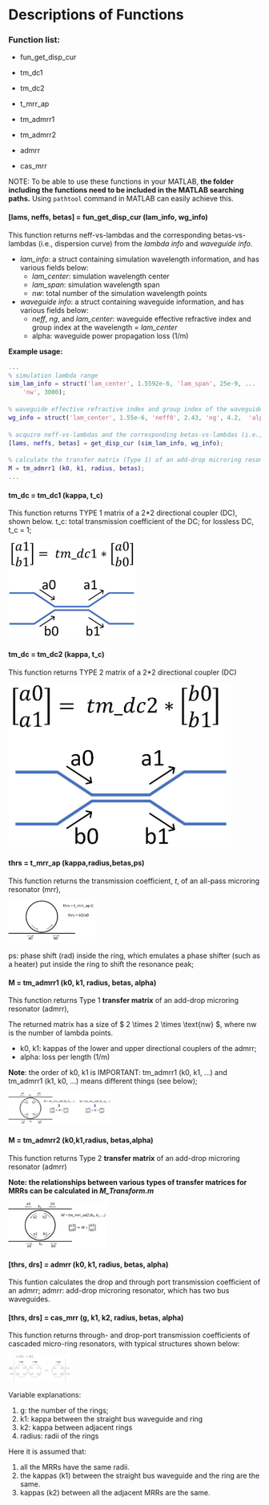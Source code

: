 # Descriptions of  Functions
### Function list:
- fun_get_disp_cur 

- tm_dc1 

- tm_dc2

- t_mrr_ap

- tm_admrr1

- tm_admrr2

- admrr

- cas_mrr

  

NOTE: To be able to use these functions in your MATLAB, **the folder including the functions need to be included in the MATLAB searching paths.** Using `pathtool` command in MATLAB can easily achieve this.



#### [lams, neffs, betas] = fun_get_disp_cur (lam_info, wg_info)

This function returns  neff-vs-lambdas and the corresponding betas-vs-lambdas (i.e., dispersion curve) from the *lambda info* and *waveguide info*.

- *lam_info*: a struct containing simulation wavelength information, and has various fields below:
  - *lam_center*: simulation wavelength center
  - *lam_span*:   simulation wavelength span
  - *nw*: total number of the simulation wavelength points
- *waveguide info*: a struct containing waveguide information, and has various fields below:
  - *neff*, *ng*, and *lam_center*: waveguide effective refractive index and group index at the wavelength = *lam_center*
  - alpha: waveguide power propagation loss (1/m)

**Example usage:**

```matlab
...
% simulation lambda range
sim_lam_info = struct('lam_center', 1.5592e-6, 'lam_span', 25e-9, ...
    'nw', 3000);

% waveguide effective refractive index and group index of the waveguide at wavelength = 1.55 um
wg_info = struct('lam_center', 1.55e-6, 'neff0', 2.43, 'ng', 4.2,  'alpha', alpha);

% acquire neff-vs-lambdas and the corresponding betas-vs-lambdas (i.e., dispersion curve) 
[lams, neffs, betas] = get_disp_cur (sim_lam_info, wg_info);

% calculate the transfer matrix (Type 1) of an add-drop microring resonator (admrr)
M = tm_admrr1 (k0, k1, radius, betas);
...
```



#### tm_dc = tm_dc1 (kappa, t_c)

This function returns TYPE 1 matrix of a 2*2 directional coupler (DC),  shown below.
t_c: total transmission coefficient of the DC; for lossless DC, t_c = 1;

<img src="README_files/tm_dc1.jpg" style="zoom: 25%;" />



#### tm_dc = tm_dc2 (kappa, t_c)

This function returns TYPE 2 matrix of a 2*2 directional coupler (DC)

<img src="README_files/tm_dc2.jpg" style="zoom: 45%;" />



#### thrs = t_mrr_ap (kappa,radius,betas,ps)

This function returns the transmission coefficient, *t*, of an  all-pass microring resonator (mrr),

<img src="README_files/t_mrr_ap.jpg" style="zoom:17%;" />



ps: phase shift (rad) inside the ring, which emulates a phase shifter (such as a heater) put inside the ring to shift the resonance peak;

#### M = tm_admrr1 (k0, k1, radius, betas, alpha)

This function returns Type 1 **transfer matrix** of an add-drop microring resonator (admrr),

The returned matrix has a size of $ 2 \times 2 \times \text{nw} $, where nw is the number of lambda points.

- k0, k1: kappas of the lower and upper directional couplers of the admrr; 
- alpha: loss per length (1/m)

**Note**: the order of k0, k1 is IMPORTANT:  tm_admrr1 (k0, k1, ...) and  tm_admrr1 (k1, k0, ...) means different things (see below); 



<img src="README_files/tm_admrr1.jpg" style="zoom:20%;" />



#### M = tm_admrr2 (k0,k1,radius, betas,alpha)

This function returns Type 2 **transfer matrix** of an add-drop microring resonator (admrr)

**Note: the relationships between various types of transfer matrices for MRRs can be calculated in *M_Transform.m***

<img src="README_files/tm_admrr2.jpg" style="zoom:19%;" />



#### [thrs, drs] = admrr (k0, k1, radius, betas, alpha)

This funtion calculates the drop  and through port transmission coefficient of an admrr;
admrr: add-drop microring resonator, which has two bus waveguides.





#### [thrs, drs] = cas_mrr (g, k1, k2, radius, betas, alpha)

This function returns through- and drop-port transmission coefficients of cascaded micro-ring resonators, with typical structures shown below:

<img src="README_files/cascaded_mrrs.jpg" style="zoom: 12%;" />

Variable explanations:

1. g: the number of the rings;
2. k1: kappa between the straight bus waveguide and ring
3. k2: kappa between adjacent rings
4. radius: radii of the rings

Here it is assumed that:

1. all the MRRs have the same radii.
2. the kappas (k1) between the straight bus waveguide and the ring are the same.
3. kappas (k2)  between all the adjacent MRRs are the same.















































































